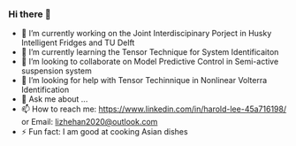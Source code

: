 ### Hi there 👋

- 🔭 I’m currently working on the Joint Interdiscipinary Porject in Husky Intelligent Fridges and TU Delft 
- 🌱 I’m currently learning the Tensor Technique for System Identificaiton
- 👯 I’m looking to collaborate on Model Predictive Control in Semi-active suspension system
- 🤔 I’m looking for help with Tensor Techinnique in Nonlinear Volterra Identification
- 💬 Ask me about ...
- 📫 How to reach me: https://www.linkedin.com/in/harold-lee-45a716198/
or Email: lizhehan2020@outlook.com
- ⚡ Fun fact: I am good at cooking Asian dishes
